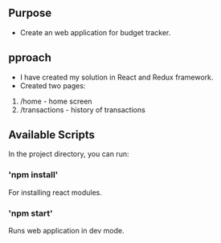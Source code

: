## Purpose
* Create an web application for budget tracker.<br>

## pproach
* I have created my solution in React and Redux framework.<br>
* Created two pages:<br>
1. /home - home screen <br>
2. /transactions - history of transactions<br>


## Available Scripts
In the project directory, you can run:<br>

### 'npm install'
For installing react modules.<br>

### 'npm start'
Runs web application in dev mode.<br>
